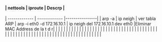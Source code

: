 #### | nettools  | iproute | Descrp |
| ------------- | ------------- |----------------|
| arp -a  | ip neigh  | ver tabla ARP
| arp -i eth0 -d 172.16.10.1  |  ip neigh del 172.16.10.1 dev eth0 |Eliminar MAC Address de la t d r|
|  |   |    |
|  |   | |
|   |  | |
|   |  | |
|  |  |
|  |   |    |
|  |   | |
|   |  | |
|   |  | |
|  |  |
|  |   |    |
|  |   | |
|   |  | |
|   |  | |
|  |  |
|  |   |    |
|  |   | |
|   |  | |
|   |  | |
|  |  |







